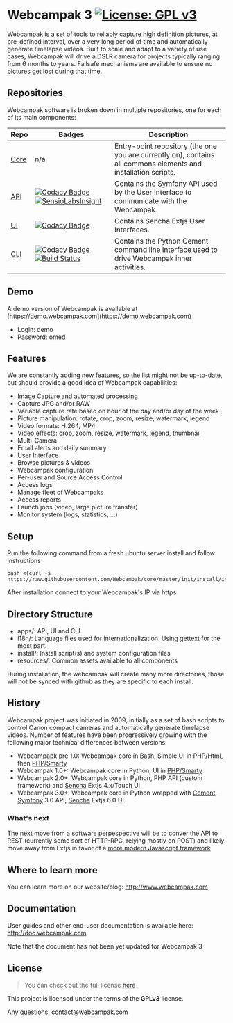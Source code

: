 Webcampak 3 [![License: GPL v3](https://img.shields.io/badge/License-GPL%20v3-blue.svg)](http://www.gnu.org/licenses/gpl-3.0)
=============================================================================================================================

Webcampak is a set of tools to reliably capture high definition pictures, at pre-defined interval, over a very long period of time and automatically generate timelapse videos. Built to scale and adapt to a variety of use cases, Webcampak will drive a DSLR camera for projects typically ranging from 6 months to years. Failsafe mechanisms are available to ensure no pictures get lost during that time.

## Repositories

Webcampak software is broken down in multiple repositories, one for each of its main components:

| Repo        | Badges           | Description  |
| ------------- |-------------| -----|
| [Core](https://github.com/Webcampak/core) | n/a | Entry-point repository (the one you are currently on), contains all commons elements and installation scripts. |
| [API](https://github.com/Webcampak/api)   | [![Codacy Badge](https://api.codacy.com/project/badge/Grade/9226d93ac8904771a42d982bd035b69e)](https://www.codacy.com/app/Webcampak/api?utm_source=github.com&amp;utm_medium=referral&amp;utm_content=Webcampak/api&amp;utm_campaign=Badge_Grade) [![SensioLabsInsight](https://insight.sensiolabs.com/projects/1e364327-6a65-41ba-a7c3-78d4f880119d/mini.png)](https://insight.sensiolabs.com/projects/1e364327-6a65-41ba-a7c3-78d4f880119d) | Contains the Symfony API used by the User Interface to communicate with the Webcampak. |
| [UI](https://github.com/Webcampak/ui)     | [![Codacy Badge](https://api.codacy.com/project/badge/Grade/fef03024035d43988b42b099350971c7)](https://www.codacy.com/app/Webcampak/ui?utm_source=github.com&amp;utm_medium=referral&amp;utm_content=Webcampak/ui&amp;utm_campaign=Badge_Grade)   | Contains Sencha Extjs User Interfaces. |
| [CLI](https://github.com/Webcampak/cli)   | [![Codacy Badge](https://api.codacy.com/project/badge/Grade/4bb6ea486dc14ea398e5c3536bc86e75)](https://www.codacy.com/app/Webcampak/cli?utm_source=github.com&amp;utm_medium=referral&amp;utm_content=Webcampak/cli&amp;utm_campaign=Badge_Grade) [![Build Status](https://travis-ci.org/Webcampak/cli.svg?branch=develop)](https://travis-ci.org/Webcampak/cli) | Contains the Python Cement command line interface used to drive Webcampak inner activities. |

## Demo
A demo version of Webcampak is available at [https://demo.webcampak.com](https://demo.webcampak.com)

 - Login: demo
 - Password: omed

## Features
We are constantly adding new features, so the list might not be up-to-date, but should provide a good idea of Webcampak capabilities:

- Image Capture and automated processing
 - Capture JPG and/or RAW
 - Variable capture rate based on hour of the day and/or day of the week
 - Picture manipulation: rotate, crop, zoom, resize, watermark, legend
 - Video formats: H.264, MP4
 - Video effects: crop, zoom, resize, watermark, legend, thumbnail
 - Multi-Camera
 - Email alerts and daily summary
- User Interface
 - Browse pictures & videos
 - Webcampak configuration
 - Per-user and Source Access Control 
 - Access logs
 - Manage fleet of Webcampaks
 - Access reports
 - Launch jobs (video, large picture transfer)
 - Monitor system (logs, statistics, ...)

## Setup

Run the following command from a fresh ubuntu server install and follow instructions
```
bash <(curl -s https://raw.githubusercontent.com/Webcampak/core/master/init/install/install.Ubuntu16.04.sh)
```
After installation connect to your Webcampak's IP via https

## Directory Structure

- apps/: API, UI and CLI.
- i18n/: Language files used for internationalization. Using gettext for the most part.
- install/: Install script(s) and system configuration files
- resources/: Common assets available to all components

During installation, the webcampak will create many more directories, those will not be synced with github as they are specific to each install.

## History
Webcampak project was initiated in 2009, initially as a set of bash scripts to control Canon compact cameras and automatically generate timelapse videos. 
Number of features have been progressively growing with the following major technical differences between versions:

- Webcampapk pre 1.0: Webcampak core in Bash, Simple UI in PHP/Html, then [PHP/Smarty](http://www.smarty.net/) 
- Webcampak 1.0+: Webcampak core in Python, UI in [PHP/Smarty](http://www.smarty.net/)
- Webcampak 2.0+: Webcampak core in Python, PHP API (custom framework) and [Sencha](https://www.sencha.com/) Extjs 4.x/Touch UI
- Webcampak 3.0+: Webcampak core in Python wrapped with [Cement](http://builtoncement.com/), [Symfony](https://symfony.com/Symfony) 3.0 API, [Sencha](https://www.sencha.com/) Extjs 6.0 UI.

### What's next

The next move from a software perpespective will be to conver the API to REST (currently some sort of HTTP-RPC, relying mostly on POST) and likely move away from Extjs in favor of a [more modern Javascript framework](https://www.sencha.com/forum/showthread.php?304118-Is-ExtJS-dying)

## Where to learn more
You can learn more on our website/blog: http://www.webcampak.com

## Documentation
User guides and other end-user documentation is available here: http://doc.webcampak.com

Note that the document has not been yet updated for Webcampak 3

## License
>You can check out the full license [here](https://github.com/Webcampak/v3.0/blob/master/LICENSE)

This project is licensed under the terms of the **GPLv3** license.

Any questions, contact@webcampak.com

